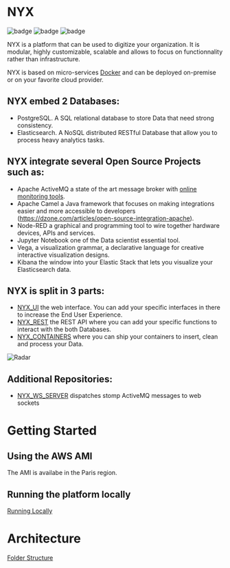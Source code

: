 # NYX

![badge](https://img.shields.io/badge/made%20with-vuejs-blue.svg?style=flat-square)
![badge](https://img.shields.io/badge/made%20with-python-blue.svg?style=flat-square)
![badge](https://img.shields.io/github/last-commit/snuids/nyx)

NYX is a platform that can be used to digitize your organization. 
It is modular, highly customizable, scalable and allows to focus on functionnality rather than infrastructure. 

NYX is based on micro-services [Docker](https://www.docker.com/why-docker) and can be deployed on-premise or on your favorite cloud provider.


## NYX embed 2 Databases:

- PostgreSQL. A SQL relational database to store Data that need strong consistency.
- Elasticsearch. A NoSQL distributed RESTful Database that allow you to process heavy analytics tasks.

## NYX integrate several Open Source Projects such as:

* Apache ActiveMQ a state of the art message broker with [online monitoring tools](https://github.com/snuids/AMQC).
* Apache Camel a Java framework that focuses on making integrations easier
and more accessible to developers (https://dzone.com/articles/open-source-integration-apache).
* Node-RED a graphical and programming tool to wire together hardware
devices, APIs and services.
* Jupyter Notebook one of the Data scientist essential tool.
* Vega, a visualization grammar, a declarative language for creative interactive
visualization designs.
* Kibana the window into your Elastic Stack that lets you visualize your
Elasticsearch data.


## NYX is split in 3 parts:

* [NYX_UI](https://github.com/snuids/nyx_ui) the web interface. You can add your specific interfaces in there to
increase the End User Experience.
* [NYX_REST](https://github.com/snuids/nyx_rest)  the REST API where you can add your specific functions to
interact with the both Databases.
* [NYX_CONTAINERS](https://github.com/snuids/nyx_containers) where you can ship your containers to insert, clean and
process your Data.

![Radar](https://raw.githubusercontent.com/snuids/nyx/master/medias/Untitled.gif)

## Additional Repositories:

* [NYX_WS_SERVER](https://github.com/snuids/nyx_ws_server) dispatches stomp ActiveMQ messages to web sockets

# Getting Started

## Using the AWS AMI

The AMI is availabe in the Paris region.

## Running the platform locally

[Running Locally](running_locally.md)

# Architecture

[Folder Structure](folder_contents.md)
